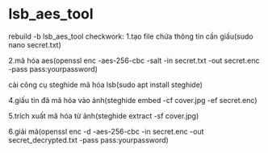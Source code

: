 # lsb_aes_tool
rebuild -b lsb_aes_tool
checkwork:
1.tạo file chứa thông tin cần giấu(sudo nano secret.txt)

2.mã hóa aes(openssl enc -aes-256-cbc -salt -in secret.txt -out secret.enc -pass pass:yourpassword)

cài công cụ steghide mã hóa lsb(sudo apt install steghide)

4.giấu tin đã mã hóa vào ảnh(steghide embed -cf cover.jpg -ef secret.enc)

5.trích xuất mã hóa từ ảnh(steghide extract -sf cover.jpg)

6.giải mã(openssl enc -d -aes-256-cbc -in secret.enc -out secret_decrypted.txt -pass pass:yourpassword)
